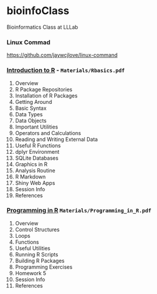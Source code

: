 # bioinfoClass
Bioinformatics Class at LLLab

### Linux Commad   
https://github.com/jaywcjlove/linux-command

### [Introduction to R](http://girke.bioinformatics.ucr.edu/GEN242/mydoc_Rbasics_01.html "GEN242 Spring 2018")  - `Materials/Rbasics.pdf` 
1. Overview
2. R Package Repositories
3. Installation of R Packages
4. Getting Around
5. Basic Syntax
6. Data Types
7. Data Objects
8. Important Utilities
9. Operators and Calculations
10. Reading and Writing External Data
11. Useful R Functions
12. dplyr Environment
13. SQLite Databases
14. Graphics in R
15. Analysis Routine
16. R Markdown
17. Shiny Web Apps
18. Session Info
19. References

### [Programming in R](http://girke.bioinformatics.ucr.edu/GEN242/mydoc_Programming_in_R_01.html "GEN242 Spring 2018") `Materials/Programming_in_R.pdf`  
1. Overview
2. Control Structures
3. Loops
4. Functions
5. Useful Utilities
6. Running R Scripts
7. Building R Packages
8. Programming Exercises
9. Homework 5
10. Session Info
11. References
